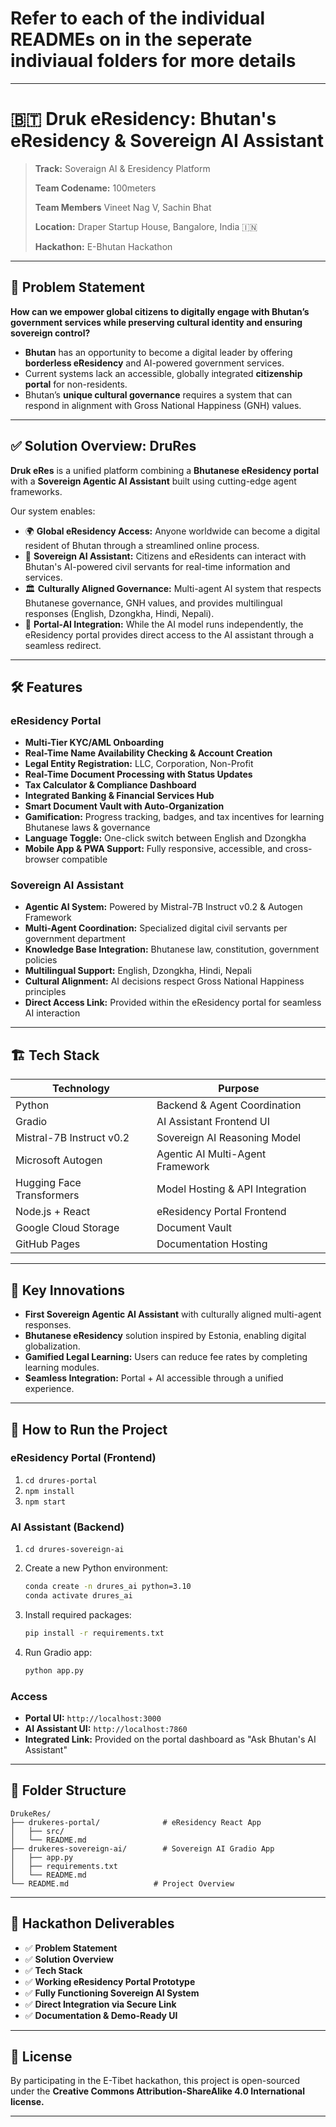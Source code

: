 # Refer to each of the individual READMEs on in the seperate indiviaual folders for more details
---

# 🇧🇹 Druk eResidency: Bhutan's eResidency & Sovereign AI Assistant

> **Track:** Soveraign AI & Eresidency Platform
> 
> **Team Codename:** 100meters
>
> **Team Members** Vineet Nag V, Sachin Bhat
> 
> **Location:** Draper Startup House, Bangalore, India 🇮🇳
> 
> **Hackathon:** E-Bhutan Hackathon 
---

## 🛑 Problem Statement

**How can we empower global citizens to digitally engage with Bhutan’s government services while preserving cultural identity and ensuring sovereign control?**

* **Bhutan** has an opportunity to become a digital leader by offering **borderless eResidency** and AI-powered government services.
* Current systems lack an accessible, globally integrated **citizenship portal** for non-residents.
* Bhutan’s **unique cultural governance** requires a system that can respond in alignment with Gross National Happiness (GNH) values.

---

## ✅ Solution Overview: DruRes

**Druk eRes** is a unified platform combining a **Bhutanese eResidency portal** with a **Sovereign Agentic AI Assistant** built using cutting-edge agent frameworks.

Our system enables:

* 🌍 **Global eResidency Access:** Anyone worldwide can become a digital resident of Bhutan through a streamlined online process.
* 🤖 **Sovereign AI Assistant:** Citizens and eResidents can interact with Bhutan's AI-powered civil servants for real-time information and services.
* 🏛️ **Culturally Aligned Governance:** Multi-agent AI system that respects Bhutanese governance, GNH values, and provides multilingual responses (English, Dzongkha, Hindi, Nepali).
* 🔗 **Portal-AI Integration:** While the AI model runs independently, the eResidency portal provides direct access to the AI assistant through a seamless redirect.

---

## 🛠️ Features

### eResidency Portal

* **Multi-Tier KYC/AML Onboarding**
* **Real-Time Name Availability Checking & Account Creation**
* **Legal Entity Registration:** LLC, Corporation, Non-Profit
* **Real-Time Document Processing with Status Updates**
* **Tax Calculator & Compliance Dashboard**
* **Integrated Banking & Financial Services Hub**
* **Smart Document Vault with Auto-Organization**
* **Gamification:** Progress tracking, badges, and tax incentives for learning Bhutanese laws & governance
* **Language Toggle:** One-click switch between English and Dzongkha
* **Mobile App & PWA Support:** Fully responsive, accessible, and cross-browser compatible

### Sovereign AI Assistant

* **Agentic AI System:** Powered by Mistral-7B Instruct v0.2 & Autogen Framework
* **Multi-Agent Coordination:** Specialized digital civil servants per government department
* **Knowledge Base Integration:** Bhutanese law, constitution, government policies
* **Multilingual Support:** English, Dzongkha, Hindi, Nepali
* **Cultural Alignment:** AI decisions respect Gross National Happiness principles
* **Direct Access Link:** Provided within the eResidency portal for seamless AI interaction

---

## 🏗️ Tech Stack

| Technology                | Purpose                           |
| ------------------------- | --------------------------------- |
| Python                    | Backend & Agent Coordination      |
| Gradio                    | AI Assistant Frontend UI          |
| Mistral-7B Instruct v0.2  | Sovereign AI Reasoning Model      |
| Microsoft Autogen         | Agentic AI Multi-Agent Framework  |
| Hugging Face Transformers | Model Hosting & API Integration   |
| Node.js + React           | eResidency Portal Frontend        |
| Google Cloud Storage      | Document Vault                    |
| GitHub Pages              | Documentation Hosting             |

---

## 🎯 Key Innovations

* **First Sovereign Agentic AI Assistant** with culturally aligned multi-agent responses.
* **Bhutanese eResidency** solution inspired by Estonia, enabling digital globalization.
* **Gamified Legal Learning:** Users can reduce fee rates by completing learning modules.
* **Seamless Integration:** Portal + AI accessible through a unified experience.

---

## 🚀 How to Run the Project

### eResidency Portal (Frontend)

1. `cd drures-portal`
2. `npm install`
3. `npm start`

### AI Assistant (Backend)

1. `cd drures-sovereign-ai`
2. Create a new Python environment:

   ```bash
   conda create -n drures_ai python=3.10
   conda activate drures_ai
   ```
3. Install required packages:

   ```bash
   pip install -r requirements.txt
   ```
4. Run Gradio app:

   ```bash
   python app.py
   ```

### Access

* **Portal UI:** `http://localhost:3000`
* **AI Assistant UI:** `http://localhost:7860`
* **Integrated Link:** Provided on the portal dashboard as "Ask Bhutan's AI Assistant"

---

## 📝 Folder Structure

```
DrukeRes/
├── drukeres-portal/              # eResidency React App
│   ├── src/
│   └── README.md
├── drukeres-sovereign-ai/        # Sovereign AI Gradio App
│   ├── app.py
│   ├── requirements.txt
│   └── README.md
└── README.md                   # Project Overview
```

---

## 🌟 Hackathon Deliverables

* ✅ **Problem Statement**
* ✅ **Solution Overview**
* ✅ **Tech Stack**
* ✅ **Working eResidency Portal Prototype**
* ✅ **Fully Functioning Sovereign AI System**
* ✅ **Direct Integration via Secure Link**
* ✅ **Documentation & Demo-Ready UI**

---

## 📜 License

By participating in the E-Tibet hackathon, this project is open-sourced under the **Creative Commons Attribution-ShareAlike 4.0 International license.**

---

